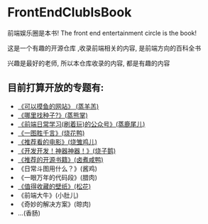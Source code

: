 # FrontEndClubIsBook
前端娱乐圈是本书!  The front end entertainment circle is the book!

这是一个有趣的开源仓库 ,收录前端相关的内容, 是前端方向的百科全书

兴趣是最好的老师, 所以本仓库收录的内容, 都是有趣的内容

## 目前打算开放的专题有:

- [《可以摸鱼的网站》 (蒸羊羔)](./《可以摸鱼的网站》 (蒸羊羔))
- [《哪里找种子?》(蒸熊掌)](./《哪里找种子?》(蒸熊掌))
- [《前端日常学习(刷着玩)的公众号》(蒸鹿尾儿)](./《前端日常学习(刷着玩)的公众号》(蒸鹿尾儿))
- [《一图胜千言》(烧花鸭)](./《一图胜千言》(烧花鸭))
- [《推荐看的电影》(烧雏鸡儿)](./《推荐看的电影》(烧雏鸡儿))
- [《开发开发！神器神器！》(烧子鹅)](./《开发开发！神器神器！》(烧子鹅))
- [《推荐的开源书籍》(卤煮咸鸭)](./《推荐的开源书籍》(卤煮咸鸭))
- 《日常斗图用什么？》(酱鸡)
- 《一眼万年的代码段》(腊肉)
- [《值得收藏的壁纸》(松花)](./《值得收藏的壁纸》(松花))
- 《前端大牛》(小肚儿)
- 《奇妙的解决方案》(晾肉)
- …(香肠)